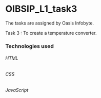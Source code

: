 # OIBSIP_L1_task3
The tasks are assigned by Oasis Infobyte.

Task 3 : To create a temperature converter.

### Technologies used
###### HTML
###### CSS
###### JavaScript
